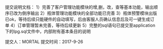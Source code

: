 提交说明文档：
1）完善了客户管理功能模块的增,删，改，查等基本功能，输出顺序已改为倒序输出
2）瓶体管理功能模块的全部功能已完善
3）瓶体预警模块出版已ok，等待后续只能硬件的自动填写，后由客服人员确认信息后及可一键生成订单
4）订单管理暂未完善，等待后续更新
5）完整的sql语句已提交至application下的lpg.sql文件中，内部附有基本条目的说明
          
提交人：MORTAL
提交时间：2017-9-26
